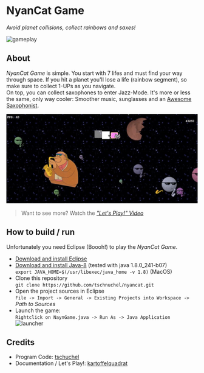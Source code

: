 # NyanCat Game

*Avoid planet collisions, collect rainbows and saxes!*

![gameplay](documentation/gameplay.gif)

## About

*NyanCat Game* is simple. You start with 7 lifes and must find your way through space. If you hit a planet you'll lose a life (rainbow segment), so make sure to collect 1-UPs as you navigate.  
On top, you can collect saxophones to enter Jazz-Mode. It's more or less the same, only way cooler: Smoother music, sunglasses and an [Awesome Saxophonist](https://simpsons.fandom.com/wiki/Bleeding_Gums_Murphy).

![jazzmode](documentation/jazzmode.png)

 > Want to see more? Watch the [*"Let's Play!" Video*](documentation/letsplay.mp4?raw=true)

## How to build / run

Unfortunately you need Eclipse (Boooh!) to play the *NyanCat Game*.

 * [Download and install Eclipse](https://www.eclipse.org/downloads/packages/release/2021-09/r/eclipse-ide-java-developers)
 * [Download and install Java-8](https://www.oracle.com/java/technologies/javase/javase8u211-later-archive-downloads.html) (tested with java 1.8.0_241-b07)  
  ```export JAVA_HOME=$(/usr/libexec/java_home -v 1.8)``` (MacOS)
 * Clone this repository  
  ```git clone https://github.com/tschnuchel/nyancat.git```
 * Open the project sources in Eclipse  
  ```File -> Import -> General -> Existing Projects into Workspace ->``` *Path to Sources*
 * Launch the game:  
```Rightclick on NaynGame.java -> Run As -> Java Application```  
![launcher](documentation/launcher.png)

## Credits

 * Program Code: [tschuchel](https://github.com/tschnuchel)
 * Documentation / Let's Play!: [kartoffelquadrat](https://github.com/kartoffelquadrat)
